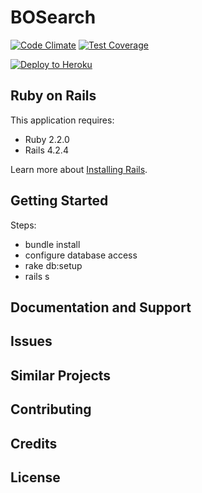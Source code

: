 BOSearch
================
[![Code Climate](https://codeclimate.com/github/PB/BOSearch/badges/gpa.svg)](https://codeclimate.com/github/PB/BOSearch)
[![Test Coverage](https://codeclimate.com/github/PB/BOSearch/badges/coverage.svg)](https://codeclimate.com/github/PB/BOSearch/coverage)

[![Deploy to Heroku](https://www.herokucdn.com/deploy/button.png)](https://heroku.com/deploy)

Ruby on Rails
-------------

This application requires:

- Ruby 2.2.0
- Rails 4.2.4

Learn more about [Installing Rails](http://railsapps.github.io/installing-rails.html).

Getting Started
---------------

Steps:

* bundle install
* configure database access
* rake db:setup
* rails s

Documentation and Support
-------------------------

Issues
-------------

Similar Projects
----------------

Contributing
------------

Credits
-------

License
-------
